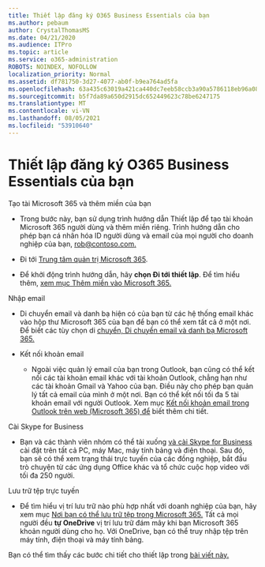 ```yaml
---
title: Thiết lập đăng ký O365 Business Essentials của bạn
ms.author: pebaum
author: CrystalThomasMS
ms.date: 04/21/2020
ms.audience: ITPro
ms.topic: article
ms.service: o365-administration
ROBOTS: NOINDEX, NOFOLLOW
localization_priority: Normal
ms.assetid: df781750-3d27-4077-ab0f-b9ea764ad5fa
ms.openlocfilehash: 63a435c63019a421ca440dc7eeb58ccb3a90a5786118eb96a081f60a10e7d0b8
ms.sourcegitcommit: b5f7da89a650d2915dc652449623c78be6247175
ms.translationtype: MT
ms.contentlocale: vi-VN
ms.lasthandoff: 08/05/2021
ms.locfileid: "53910640"
---
```

# <a name="setting-up-your-o365-business-essentials-subscription"></a>Thiết lập đăng ký O365 Business Essentials của bạn

Tạo tài Microsoft 365 và thêm miền của bạn
  
- Trong bước này, bạn sử dụng trình hướng dẫn Thiết lập để tạo tài khoản Microsoft 365 người dùng và thêm miền riêng. Trình hướng dẫn cho phép bạn cá nhân hóa ID người dùng và email của mọi người cho doanh nghiệp của bạn, [rob@contoso.com.](mailto:rob@contoso.com)
    
- Đi tới [Trung tâm quản trị Microsoft 365](https://login.partner.microsoftonline.cn/).
    
- Để khởi động trình hướng dẫn, hãy **chọn Đi tới thiết lập**. Để tìm hiểu thêm, [xem mục Thêm miền vào Microsoft 365.](https://docs.microsoft.com/microsoft-365/admin/setup/add-domain)
    
Nhập email
  
- Di chuyển email và danh bạ hiện có của bạn từ các hệ thống email khác vào hộp thư Microsoft 365 của bạn để bạn có thể xem tất cả ở một nơi. Để biết các tùy chọn di [chuyển, Di chuyển email và danh bạ Microsoft 365.](https://docs.microsoft.com/microsoft-365/admin/setup/migrate-email-and-contacts-admin)
    
- Kết nối khoản email
    
  - Ngoài việc quản lý email của bạn trong Outlook, bạn cũng có thể kết nối các tài khoản email khác với tài khoản Outlook, chẳng hạn như các tài khoản Gmail và Yahoo của bạn. Điều này cho phép bạn quản lý tất cả email của mình ở một nơi. Bạn có thể kết nối tối đa 5 tài khoản email với người Outlook. Xem mục [Kết nối khoản email trong Outlook trên web (Microsoft 365) để](https://support.office.com/Article/Connect-email-accounts-in-Outlook-on-the-web-Office-365-d7012ff0-924f-4f78-8aca-c3912d886c4d) biết thêm chi tiết. 
    
Cài Skype for Business
  
- Bạn và các thành viên nhóm có thể tải xuống [và cài Skype for Business](https://support.office.com/Article/download-and-install-Skype-for-Business-8a0d4da8-9d58-44f9-9759-5c8f340cb3fb) cài đặt trên tất cả PC, máy Mac, máy tính bảng và điện thoại. Sau đó, bạn sẽ có thể xem trạng thái trực tuyến của các đồng nghiệp, bắt đầu trò chuyện từ các ứng dụng Office khác và tổ chức cuộc họp video với tối đa 250 người. 
    
Lưu trữ tệp trực tuyến
  
- Để tìm hiểu vị trí lưu trữ nào phù hợp nhất với doanh nghiệp của bạn, hãy xem mục [Nơi bạn có thể lưu trữ tệp trong Microsoft 365.](https://support.office.com/article/c7c20284-bc94-47f4-9728-d28e9daf0790.aspx) Tất cả mọi người đều **tự OneDrive** vị trí lưu trữ đám mây khi bạn Microsoft 365 khoản người dùng cho họ. Với OneDrive, bạn có thể truy nhập tệp trên máy tính, điện thoại và máy tính bảng. 
    
Bạn có thể tìm thấy các bước chi tiết cho thiết lập trong [bài viết này.](https://docs.microsoft.com/microsoft-365/admin/setup/setup)
  

